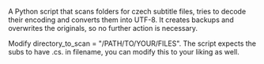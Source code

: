 A Python script that scans folders for czech subtitle files, tries to decode their encoding and converts them into UTF-8. It creates backups and overwrites the originals, so no further action is necessary.

Modify directory_to_scan = "/PATH/TO/YOUR/FILES". The script expects the subs to have .cs. in filename, you can modify this to your liking as well.
